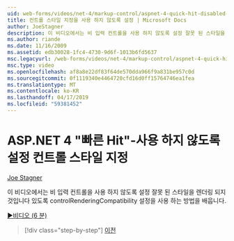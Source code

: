 ```yaml
---
uid: web-forms/videos/net-4/markup-control/aspnet-4-quick-hit-disabled-control-styling
title: 컨트롤 스타일 지정을 사용 하지 않도록 설정 | Microsoft Docs
author: JoeStagner
description: 이 비디오에서는 비 입력 컨트롤을 사용 하지 않도록 설정 잘못 된 스타일을 렌더링 되지 것입니다 있도록 controlRenderingCompatibility 설정을 사용 하는 방법을 배웁니다.
ms.author: riande
ms.date: 11/16/2009
ms.assetid: edb30028-1fc4-4730-9d6f-1013b6fd5637
msc.legacyurl: /web-forms/videos/net-4/markup-control/aspnet-4-quick-hit-disabled-control-styling
msc.type: video
ms.openlocfilehash: af8a8e22df83f64de570dda966f9a831be957c0d
ms.sourcegitcommit: 0f1119340e4464720cfd16d0ff15764746ea1fea
ms.translationtype: MT
ms.contentlocale: ko-KR
ms.lasthandoff: 04/17/2019
ms.locfileid: "59381452"
---
```

# <a name="aspnet-4-quick-hit---disabled-control-styling"></a>ASP.NET 4 "빠른 Hit"-사용 하지 않도록 설정 컨트롤 스타일 지정

[Joe Stagner](https://github.com/JoeStagner)

이 비디오에서는 비 입력 컨트롤을 사용 하지 않도록 설정 잘못 된 스타일을 렌더링 되지 것입니다 있도록 controlRenderingCompatibility 설정을 사용 하는 방법을 배웁니다. 

[&#9654;비디오 (6 분)](https://channel9.msdn.com/Blogs/ASP-NET-Site-Videos/aspnet-4-quick-hit-disabled-control-styling)

> [!div class="step-by-step"]
> [이전](aspnet-4-quick-hit-hidden-field-divs.md)
